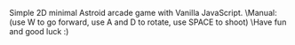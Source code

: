 Simple 2D minimal Astroid arcade game with Vanilla JavaScript.
\Manual:(use W to go forward, use A and D to rotate, use SPACE to shoot)
\Have fun and good luck :)
